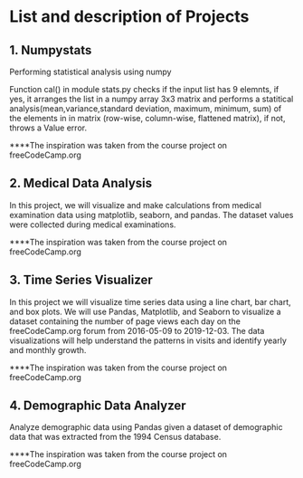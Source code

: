 # List and description of Projects

## 1. Numpystats
Performing statistical analysis using numpy

Function cal() in module stats.py checks if the input list has 9 elemnts, if yes, it arranges the list in a numpy array 3x3 matrix and performs a statitical analysis(mean,variance,standard deviation, maximum, minimum, sum) of the elements in in matrix (row-wise, column-wise, flattened matrix), if not, throws a Value error.

****The inspiration was taken from the course project on freeCodeCamp.org 


## 2. Medical Data Analysis
In this project, we will visualize and make calculations from medical examination data using matplotlib, seaborn, and pandas. 
The dataset values were collected during medical examinations.

****The inspiration was taken from the course project on freeCodeCamp.org 


## 3. Time Series Visualizer
In this project we will visualize time series data using a line chart, bar chart, and box plots.
We will use Pandas, Matplotlib, and Seaborn to visualize a dataset containing the number of page views each day on the freeCodeCamp.org forum from 2016-05-09 to 2019-12-03.
The data visualizations will help understand the patterns in visits and identify yearly and monthly growth.

****The inspiration was taken from the course project on freeCodeCamp.org


## 4. Demographic Data Analyzer

Analyze demographic data using Pandas given a dataset of demographic data that was extracted from the 1994 Census database.

****The inspiration was taken from the course project on freeCodeCamp.org
